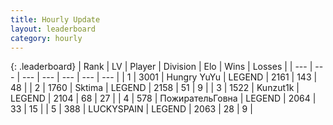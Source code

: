 ```yaml
---
title: Hourly Update
layout: leaderboard
category: hourly
---
```


{: .leaderboard}
| Rank | LV | Player | Division | Elo | Wins | Losses |
| --- | --- | --- | --- | --- | --- | --- |
| <span data-change="1">1</span> | 3001 | <span title="ID: 164871">Hungry YuYu</span> | LEGEND | <span data-change="8">2161</span> | <span data-change="2">143</span> | <span data-change="0">48</span> |
| <span data-change="-1">2</span> | 1760 | <span title="ID: 353063">Sktima</span> | LEGEND | <span data-change="0">2158</span> | <span data-change="0">51</span> | <span data-change="0">9</span> |
| <span data-change="0">3</span> | 1522 | <span title="ID: 392407">Kunzut1k</span> | LEGEND | <span data-change="0">2104</span> | <span data-change="0">68</span> | <span data-change="0">27</span> |
| <span data-change="0">4</span> | 578 | <span title="ID: 402846">ПожирательГовна</span> | LEGEND | <span data-change="0">2064</span> | <span data-change="0">33</span> | <span data-change="0">15</span> |
| <span data-change="0">5</span> | 388 | <span title="ID: 623829">LUCKYSPAIN</span> | LEGEND | <span data-change="0">2063</span> | <span data-change="0">28</span> | <span data-change="0">9</span> |
